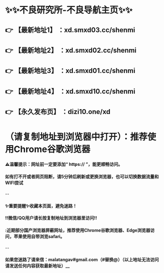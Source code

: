 # :sparkles::sparkles:不良研究所-不良导航主页:sparkles::sparkles:

 :point_right: 【最新地址1】 ：xd.smxd03.cc/shenmi
 ------
 :point_right: 【最新地址2】 ：xd.smxd02.cc/shenmi
 ------
 :point_right: 【最新地址3】 ：xd.smxd01.cc/shenmi
 ------
 :point_right: 【最新地址4】 ：xd.smxd10.cc/shenmi
 ------
 :point_right: 【永久发布页】 ：dizi10.one/xd
 ------
# （请复制地址到浏览器中打开）：推荐使用Chrome谷歌浏览器
#### ⚠温馨提示：网址前一定要添加“ https:// ”，能更顺畅访问。
#### 如有打不开或者网页阻断，请5分钟后刷新或更换浏览器，也可以切换数据流量和WIFI尝试
--
#### :sparkles:重要提醒:sparkles:收藏本页面，避免迷路！
#### ‼️微信/QQ用户请长按复制地址到浏览器里访问‼
#### :近期部分国产浏览器屏蔽网址，推荐使用Chrome谷歌浏览器、Edge浏览器访问，苹果使用自带浏览safari。
--
#### 如果您迷路了请来信：malatangav#gmail.com（#替换@）（以上地址无法访问请发送任何内容获取最新地址）__

